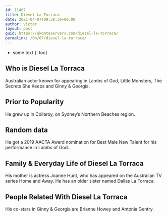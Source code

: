 ```yaml
---
id: 11407
title: Diesel La Torraca
date: 2021-04-07T09:38:36+00:00
author: victor
layout: post
guid: https://ukdataservers.com/diesel-la-torraca/
permalink: /04/07/diesel-la-torraca/
---
```


* some text
{: toc}


## Who is Diesel La Torraca



Australian actor known for appearing in Lambs of God, Little Monsters, The Secrets She Keeps and Ginny & Georgia.

                
                
                
## Prior to Popularity



He grew up in Collaroy, on Sydney&#8217;s Northern Beaches region.

                
                
                
## Random data



He got a 2019 AACTA Award nomination for Best Male New Talent for his performance in Lambs of God.

                
                
                
## Family & Everyday Life of Diesel La Torraca



His mother is actress Joanne Hunt, who has appeared on the Australian TV series Home and Away. He has an older sister named Dallas La Torraca.

                
                
                
## People Related With Diesel La Torraca



His co-stars in Ginny & Georgia are Brianne Howey and Antonia Gentry.

                
              
            
          
          
          